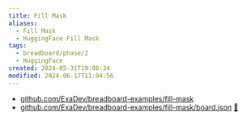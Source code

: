 ```yaml
---
title: Fill Mask
aliases:
  - Fill Mask
  - HuggingFace Fill Mask
tags:
  - breadboard/phase/2
  - HuggingFace
created: 2024-05-31T19:08:34
modified: 2024-06-17T11:04:56
---
```


- [github.com/ExaDev/breadboard-examples/fill-mask](https://github.com/ExaDev/breadboard-examples/blob/main/src/examples/fill-mask)
- [github.com/ExaDev/breadboard-examples/fill-mask/board.json](https://github.com/ExaDev/breadboard-examples/blob/main/src/examples/fill-mask/board.json) [🔗](https://breadboard-ai.web.app/?mode=list&board=https://raw.githubusercontent.com/ExaDev/breadboard-examples/main/src/examples/fill-mask/board.json)
